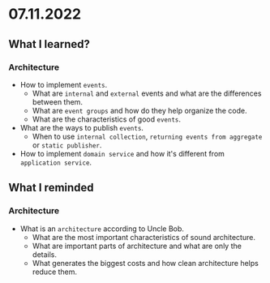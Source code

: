 # 07.11.2022

## What I learned?

### Architecture

- How to implement `events`.
  - What are `internal` and `external` events and what are the differences between them.
  - What are `event groups` and how do they help organize the code.
  - What are the characteristics of good `events`.
- What are the ways to publish `events`.
  - When to use `internal collection`, `returning events from aggregate` or `static publisher`.
- How to implement `domain service` and how it's different from `application service`.

## What I reminded

### Architecture

- What is an `architecture` according to Uncle Bob.
  - What are the most important characteristics of sound architecture.
  - What are important parts of architecture and what are only the details.
  - What generates the biggest costs and how clean architecture helps reduce them.
